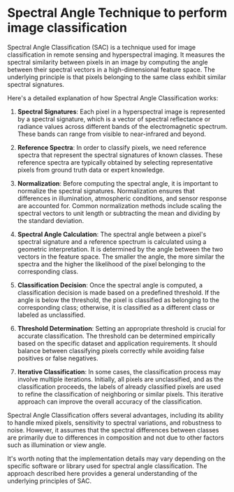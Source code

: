 # Spectral Angle Technique to perform image classification


Spectral Angle Classification (SAC) is a technique used for image classification in remote sensing and hyperspectral imaging. It measures the spectral similarity between pixels in an image by computing the angle between their spectral vectors in a high-dimensional feature space. The underlying principle is that pixels belonging to the same class exhibit similar spectral signatures.

Here's a detailed explanation of how Spectral Angle Classification works:

1. **Spectral Signatures**: Each pixel in a hyperspectral image is represented by a spectral signature, which is a vector of spectral reflectance or radiance values across different bands of the electromagnetic spectrum. These bands can range from visible to near-infrared and beyond.

2. **Reference Spectra**: In order to classify pixels, we need reference spectra that represent the spectral signatures of known classes. These reference spectra are typically obtained by selecting representative pixels from ground truth data or expert knowledge.

3. **Normalization**: Before computing the spectral angle, it is important to normalize the spectral signatures. Normalization ensures that differences in illumination, atmospheric conditions, and sensor response are accounted for. Common normalization methods include scaling the spectral vectors to unit length or subtracting the mean and dividing by the standard deviation.

4. **Spectral Angle Calculation**: The spectral angle between a pixel's spectral signature and a reference spectrum is calculated using a geometric interpretation. It is determined by the angle between the two vectors in the feature space. The smaller the angle, the more similar the spectra and the higher the likelihood of the pixel belonging to the corresponding class.

5. **Classification Decision**: Once the spectral angle is computed, a classification decision is made based on a predefined threshold. If the angle is below the threshold, the pixel is classified as belonging to the corresponding class; otherwise, it is classified as a different class or labeled as unclassified.

6. **Threshold Determination**: Setting an appropriate threshold is crucial for accurate classification. The threshold can be determined empirically based on the specific dataset and application requirements. It should balance between classifying pixels correctly while avoiding false positives or false negatives.

7. **Iterative Classification**: In some cases, the classification process may involve multiple iterations. Initially, all pixels are unclassified, and as the classification proceeds, the labels of already classified pixels are used to refine the classification of neighboring or similar pixels. This iterative approach can improve the overall accuracy of the classification.

Spectral Angle Classification offers several advantages, including its ability to handle mixed pixels, sensitivity to spectral variations, and robustness to noise. However, it assumes that the spectral differences between classes are primarily due to differences in composition and not due to other factors such as illumination or view angle.

It's worth noting that the implementation details may vary depending on the specific software or library used for spectral angle classification. The approach described here provides a general understanding of the underlying principles of SAC.
